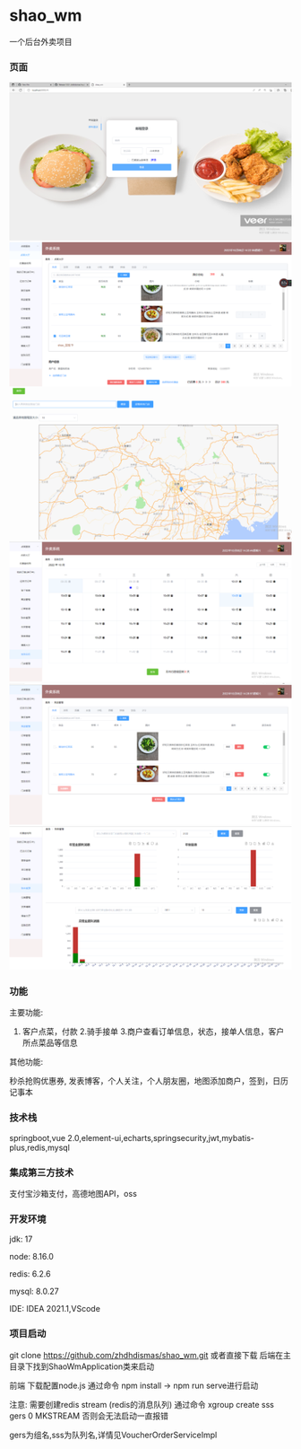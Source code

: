 # shao_wm
一个后台外卖项目
### 页面
![image](https://github.com/zhdhdismas/README_IMG/blob/main/Snipaste_2022-10-08_14-01-53.png)
![image](https://github.com/zhdhdismas/README_IMG/blob/main/Snipaste_2022-10-08_14-23-45.png)
![image](https://github.com/zhdhdismas/README_IMG/blob/main/Snipaste_2022-10-08_14-28-27.png)
![image](https://github.com/zhdhdismas/README_IMG/blob/main/Snipaste_2022-10-08_14-27-02.png)
![image](https://github.com/zhdhdismas/README_IMG/blob/main/Snipaste_2022-10-08_14-29-16.png)
![image](https://github.com/zhdhdismas/README_IMG/blob/main/charts.png)
### 功能
主要功能:
1. 客户点菜，付款
2.骑手接单 
3.商户查看订单信息，状态，接单人信息，客户所点菜品等信息

其他功能:

秒杀抢购优惠券, 发表博客，个人关注，个人朋友圈，地图添加商户，签到，日历记事本
### 技术栈
springboot,vue 2.0,element-ui,echarts,springsecurity,jwt,mybatis-plus,redis,mysql
### 集成第三方技术
支付宝沙箱支付，高德地图API，oss

### 开发环境
jdk: 17

node: 8.16.0

redis: 6.2.6

mysql: 8.0.27

IDE: IDEA 2021.1,VScode

### 项目启动
git clone https://github.com/zhdhdismas/shao_wm.git 或者直接下载
后端在主目录下找到ShaoWmApplication类来启动

前端 下载配置node.js 通过命令 npm install -> npm run serve进行启动

注意: 需要创建redis stream (redis的消息队列) 通过命令 xgroup create sss gers 0 MKSTREAM 否则会无法启动一直报错

gers为组名,sss为队列名,详情见VoucherOrderServiceImpl


